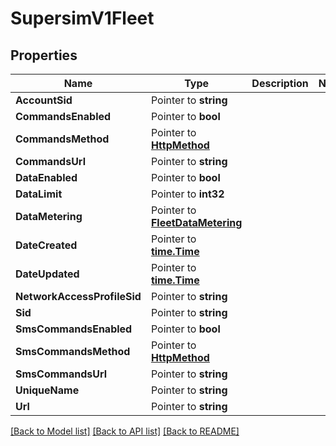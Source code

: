 # SupersimV1Fleet

## Properties

Name | Type | Description | Notes
------------ | ------------- | ------------- | -------------
**AccountSid** | Pointer to **string** |  |
**CommandsEnabled** | Pointer to **bool** |  |
**CommandsMethod** | Pointer to [**HttpMethod**](http_method.md) |  |
**CommandsUrl** | Pointer to **string** |  |
**DataEnabled** | Pointer to **bool** |  |
**DataLimit** | Pointer to **int32** |  |
**DataMetering** | Pointer to [**FleetDataMetering**](fleet_data_metering.md) |  |
**DateCreated** | Pointer to [**time.Time**](time.Time.md) |  |
**DateUpdated** | Pointer to [**time.Time**](time.Time.md) |  |
**NetworkAccessProfileSid** | Pointer to **string** |  |
**Sid** | Pointer to **string** |  |
**SmsCommandsEnabled** | Pointer to **bool** |  |
**SmsCommandsMethod** | Pointer to [**HttpMethod**](http_method.md) |  |
**SmsCommandsUrl** | Pointer to **string** |  |
**UniqueName** | Pointer to **string** |  |
**Url** | Pointer to **string** |  |

[[Back to Model list]](../README.md#documentation-for-models) [[Back to API list]](../README.md#documentation-for-api-endpoints) [[Back to README]](../README.md)


